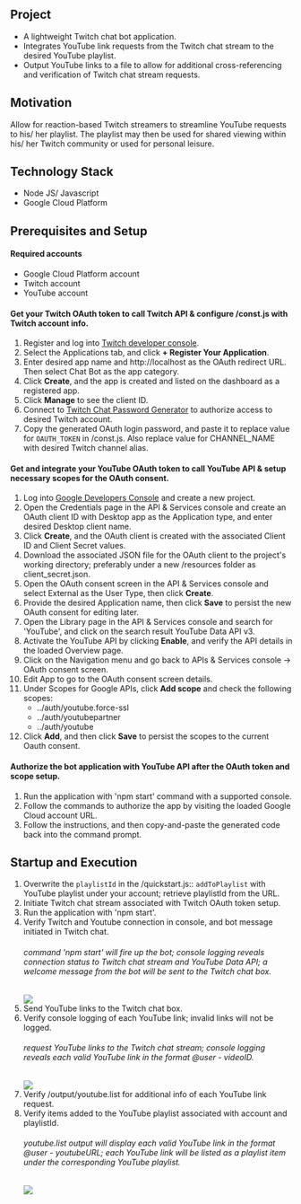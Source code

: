 ## Project
- A lightweight Twitch chat bot application.
- Integrates YouTube link requests from the Twitch chat stream to the desired YouTube playlist.  
- Output YouTube links to a file to allow for additional cross-referencing and verification of Twitch chat stream requests.

## Motivation
Allow for reaction-based Twitch streamers to streamline YouTube requests to his/ her playlist.  The playlist may then be used for shared viewing within his/ her Twitch community or used for personal leisure.

## Technology Stack 
- Node JS/ Javascript
- Google Cloud Platform

## Prerequisites and Setup
#### Required accounts
- Google Cloud Platform account 
- Twitch account
- YouTube account

#### Get your Twitch OAuth token to call Twitch API & configure /const.js with Twitch account info.
1. Register and log into [Twitch developer console](https://dev.twitch.tv/console/apps).
2. Select the Applications tab, and click **+ Register Your Application**.
3. Enter desired app name and http://localhost as the OAuth redirect URL.  Then select Chat Bot as the app category.
4. Click **Create**, and the app is created and listed on the dashboard as a registered app.
5. Click **Manage** to see the client ID.
6. Connect to [Twitch Chat Password Generator](https://twitchapps.com/tmi/) to authorize access to desired Twitch account.
7. Copy the generated OAuth login password, and paste it to replace value for `OAUTH_TOKEN` in /const.js.  Also replace value for CHANNEL_NAME with desired Twitch channel alias.  

#### Get and integrate your YouTube OAuth token to call YouTube API & setup necessary scopes for the OAuth consent.
1. Log into [Google Developers Console](https://console.developers.google.com/) and create a new project.
2. Open the Credentials page in the API & Services console and create an OAuth client ID with Desktop app as the Application type, and enter desired Desktop client name.
3. Click **Create**, and the OAuth client is created with the associated Client ID and Client Secret values.
4. Download the associated JSON file for the OAuth client to the project's working directory; preferably under a new /resources folder as client_secret.json.
5. Open the OAuth consent screen in the API & Services console and select External as the User Type, then click **Create**.
6. Provide the desired Application name, then click **Save** to persist the new OAuth consent for editing later.
7. Open the Library page in the API & Services console and search for 'YouTube', and click on the search result YouTube Data API v3.
8. Activate the YouTube API by clicking **Enable**, and verify the API details in the loaded Overview page.
9. Click on the Navigation menu and go back to APIs & Services console -> OAuth consent screen.
10. Edit App to go to the OAuth consent screen details.
11. Under Scopes for Google APIs, click **Add scope** and check the following scopes: 
    - ../auth/youtube.force-ssl
    - ../auth/youtubepartner
    - ../auth/youtube
12. Click **Add**, and then click **Save** to persist the scopes to the current Oauth consent.

#### Authorize the bot application with YouTube API after the OAuth token and scope setup.
1. Run the application with 'npm start' command with a supported console.
2. Follow the commands to authorize the app by visiting the loaded Google Cloud account URL.
3. Follow the instructions, and then copy-and-paste the generated code back into the command prompt.

## Startup and Execution 
1. Overwrite the `playlistId` in the /quickstart.js:: `addToPlaylist` with YouTube playlist under your account; retrieve playlistId from the URL. 
2. Initiate Twitch chat stream associated with Twitch OAuth token setup.
3. Run the application with 'npm start'.
4. Verify Twitch and Youtube connection in console, and bot message initiated in Twitch chat.
    ###### _command 'npm start' will fire up the bot; console logging reveals connection status to Twitch chat stream and YouTube Data API; a welcome message from the bot will be sent to the Twitch chat box._
    <img src="https://user-images.githubusercontent.com/72060658/95268592-a0c42580-0805-11eb-9e18-41116ca87ed4.jpg"></img>
5. Send YouTube links to the Twitch chat box.
6. Verify console logging of each YouTube link; invalid links will not be logged. 
    ###### _request YouTube links to the Twitch chat stream; console logging reveals each valid YouTube link in the format @user - videoID._
    <img src="https://user-images.githubusercontent.com/72060658/95281269-bbf25d80-0824-11eb-942a-c49e39cbf5e1.jpg"></img> 
7. Verify /output/youtube.list for additional info of each YouTube link request.
8. Verify items added to the YouTube playlist associated with account and playlistId. 
    ###### _youtube.list output will display each valid YouTube link in the format @user - youtubeURL; each YouTube link will be listed as a playlist item under the corresponding YouTube playlist._
    <img src="https://user-images.githubusercontent.com/72060658/95283133-0544ac00-0829-11eb-8d9e-48af9ba285b5.jpg"></img>     

